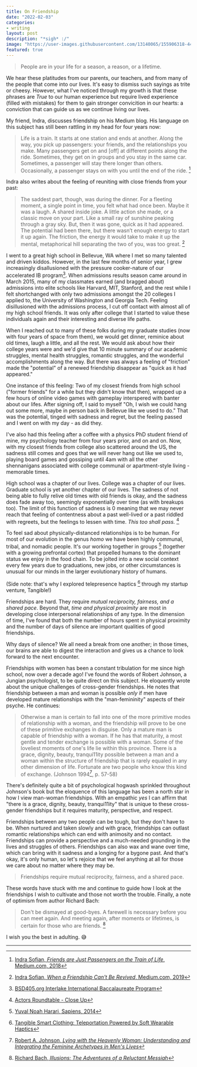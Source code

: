 ```yaml
---
title: On Friendship
date: "2022-02-03"
categories:
- writing
layout: post
description: "*sigh* :/"
image: "https://user-images.githubusercontent.com/13140065/155906318-4493bebd-e5d2-462f-b1b4-599f893dfbdb.png"
featured: true
---
```


> People are in your life for a season, a reason, or a 
lifetime.

We hear these platitudes from our parents, our teachers, and
from many of the people that come into our lives. It's easy
to dismiss such sayings as trite or cheesy. However, what
I've noticed through my growth is that these phrases are
*True* to our human experience but require lived experience
(filled with mistakes) for them to gain stronger convicition
in our hearts: a conviction that can guide us as we continue
living our lives.

My friend, Indra, discusses friendship on his Medium blog.
His language on this subject has still been rattling in my
head for four years now:

> Life is a train. It starts at one station and ends at 
another. Along the way, you pick up passengers: your 
friends, and the relationships you make. Many passengers get
on and [off] at different points along the ride. Sometimes, 
they get on in groups and you stay in the same car. 
Sometimes, a passenger will stay there longer than others. 
Occasionally, a passenger stays on with you until the end of
the ride. [^sofian-2018-train]

Indra also writes about the feeling of reuniting with close
friends from your past:

> The saddest part, though, was during the dinner. For a 
fleeting moment, a single point in time, you felt what had 
once been. Maybe it was a laugh. A shared inside joke. A 
little action she made, or a classic move on your part. Like
a small ray of sunshine peaking through a gray sky. But, 
then it was gone, quick as it had appeared. The potential 
had been there, but there wasn’t enough energy to start it 
up again. The friction, the energy it would take to make it
up the mental, metaphorical hill separating the two of you, 
was too great. [^sofian-2019-revived]

I went to a great high school in Bellevue, WA where I met so
many talented and driven kiddos. However, in the last few
months of senior year, I grew increasingly disallusioned
with the pressure cooker-nature of our accelerated IB
program[^interlake-ib]. When admissions results season came
around in March 2015, many of my classmates earned (and
bragged about) admissions into elite schools like Harvard,
MIT, Stanford, and the rest while I felt shortchanged with
only two admissions amongst the 20 colleges I applied to,
the University of Washington and Georgia Tech. Feeling
disillusioned with the admissions process, I cut off contact
with almost all of my high school friends. It was only after
college that I started to value these individuals again and
their interesting and diverse life paths.

When I reached out to many of these folks during my graduate
studies (now with four years of space from them), we would
get dinner, reminice about old times, laugh a little, and
all the rest. We would ask about how their college years
were and we'd give that 10 minute summary of our academic
struggles, mental health struggles, romantic struggles, and
the wonderful accomplishments along the way. But there was
always a feeling of "friction" made the "potential" of a
renewed friendship disappear as "quick as it had appeared."

One instance of this feeling: Two of my closest friends from
high school ("former friends" for a while but they didn't
know that then), wrapped up a few hours of online video
games with gameplay interspered with banter about our lifes.
After signing off, I said to myself "Oh, I wish we could
hang out some more, maybe in person back in Bellevue like we
used to do." That was the potential, tinged with sadness and
regret, but the feeling passed and I went on with my day -
as did they.

I've also had this feeling after a coffee with a physics PhD
student friend of mine, my psychology teacher from four
years prior, and on and on. Now, with my closest friends
from college also scattered around the US, the sadness still
comes and goes that we will never hang out like we used to,
playing board games and gossiping until 4am with all the
other shennanigans associated with college communal or
apartment-style living - memorable times.

High school was a chapter of our lives. College was a
chapter of our lives. Graduate school is yet another chapter
of our lives. The sadness of not being able to fully relive
old times with old friends is okay, and the sadness does
fade away too, seemingly exponentially over time (as with
breakups too). The limit of this function of sadness is 0
meaning that we may never reach that feeling of contentness
about a past well-lived or a past riddled with regreets, but
the feelings to lessen with time. *This too shall
pass.* [^hanks-2020]

To feel sad about physically-distanced relationships is to
be human. For most of our evolution in the genus *homo* we
have been highly communal, tribal, and nomadic people. It's
our working together in groups [^harari-2014-sapiens]
(together with a growing prefrontal cortex) that propelled
humans to the dominant status we enjoy in the food chain. To
be jolted into a new social context every few years due to
graduations, new jobs, or other circumstances is unusual for
our minds in the larger evolutionary history of humans.

(Side note: that's why I explored telepresence haptics
[^tangible-dot-team] through my startup venture, Tangible!)

Friendships are hard. They require *mutual reciprocity,
fairness, and a shared pace*. Beyond that, *time and
physical proximity* are most in developing close
interpersonal relationships of any type. In the dimension of
time, I've found that both the number of hours spent in
physical proximity and the number of days of silence are
important qualities of good friendships.

Why days of silence? We all need a break from one another;
in those times, our brains are able to digest the
interaction and gives us a chance to look forward to the
next encounter.

Friendships with women has been a constant tribulation for
me since high school, now over a decade ago! I've found the
words of Robert Johnson, a Jungian psychologist, to be quite
direct on this subject. He eloquently wrote about the unique
challenges of cross-gender friendships. He notes that
friendship between a man and woman is possible *only* if men
have developed mature relationships with the
"man-femininity" aspects of their psyche. He continues:

> Otherwise a man is certain to fall into one of the more
primitive modes of relationship with a woman, and the
friendship will prove to be one of these primitive exchanges
in disguise. Only a mature man is capable of friendship with
a woman. If he has that maturity, a most gentle and tender
exchange is possible with a woman. Some of the loveliest
moments of one's life lie within this province. There is a
grace, dignity, beauty, tranqui11ity possible between a man
and a woman within the structure of friendship that is
rarely equaled in any other dimension of life. Fortunate are
two people who know this kind of exchange. (Johnson
1994[^johnson-1994-lying], p. 57-58)

There's definitely quite a bit of psychological hogwash
sprinkled throughout Johnson's book but the eloquence of
this language has been a north star in how I view man-woman
friendships. With an empathic *yes* I can affirm that "there
is a grace, dignity, beauty, tranqui11ity" that is unique to
these cross-gender friendships but it requires maturity,
perspective, and respect.

Friendships between any two people can be tough, but they
don't have to be. When nurtured and taken slowly and with
grace, friendships can outlast romantic relationships which
can end with animosity and no contact. Friendships can
provide a perspective and a much-needed grounding in the
lives and struggles of others. Friendships can also wax and
wane over time, which can bring with it sadness and a
longing for a bygone past. And that's okay, it's only human,
so let's rejoice that we feel anything at all for those we
care about no matter where they may be.

> Friendships require mutual reciprocity, fairness, and a
> shared pace.

These words have stuck with me and continue to guide how I
look at the friendships I wish to cultivate and those not
worth the trouble. Finally, a note of optimism from author
Richard Bach:

> Don't be dismayed at good-byes. A farewell is necessary
before you can meet again. And meeting again, after
moments or lifetimes, is certain for those who are friends.
[^bach-illusions]

I wish you the best in adulting. 😅

---

[^sofian-2018-train]: [Indra Sofian, *Friends are Just Passengers on the Train of Life*, Medium.com, 2018](https://psiloveyou.xyz/friends-are-just-passengers-on-the-train-of-life-b88f5466fa08#:~:text=I%E2%80%99ve%20had%20many,them%20to%20depart)

[^sofian-2019-revived]: [Indra Sofian, *When a Friendship Can't Be Revived*, Medium.com, 2019](https://psiloveyou.xyz/when-a-friendship-cant-be-revived-1d1b6574ef4a#:~:text=The%20saddest%20part,was%20too%20great.)

[^interlake-ib]: [BSD405.org Interlake International Baccalaureate Program](https://bsd405.org/interlake/about/ib/)

[^harari-2014-sapiens]: [Yuval Noah Harari, Sapiens, 2014](https://en.wikipedia.org/wiki/Sapiens:_A_Brief_History_of_Humankind)

[^tangible-dot-team]: [Tangible Smart Clothing: Teleportation Powered by Soft Wearable Haptics](https://tangible.team)

[^johnson-1994-lying]: [Robert A. Johnson, *Lying with the Heavenly Woman\: Understanding and Integrating the Feminine Archetypes in Men's Lives*](https://www.google.com/books/edition/Lying_with_the_Heavenly_Woman/v0ruAAAAMAAJ?hl=en)

[^bach-illusions]: [Richard Bach, *Illusions: The Adventures of a Reluctant Messiah*](https://www.goodreads.com/quotes/49393-don-t-be-dismayed-at-good-byes-a-farewell-is-necessary-before)

[^hanks-2020]: [Actors Roundtable - Close Up](https://youtu.be/ibPkLdbG4VU?t=3322)

